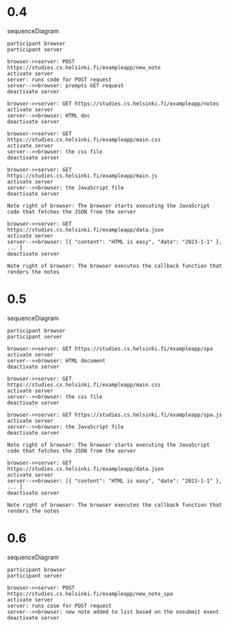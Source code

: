 # 0.4
sequenceDiagram
    
    participant browser
    participant server

    browser->>server: POST https://studies.cs.helsinki.fi/exampleapp/new_note
    activate server
    server: runs code for POST request
    server-->>browser: prompts GET request
    deactivate server

    browser->>server: GET https://studies.cs.helsinki.fi/exampleapp/notes
    activate server
    server-->>browser: HTML doc
    deactivate server

    browser->>server: GET https://studies.cs.helsinki.fi/exampleapp/main.css
    activate server
    server-->>browser: the css file
    deactivate server

    browser->>server: GET https://studies.cs.helsinki.fi/exampleapp/main.js
    activate server
    server-->>browser: the JavaScript file
    deactivate server

    Note right of browser: The browser starts executing the JavaScript code that fetches the JSON from the server

    browser->>server: GET https://studies.cs.helsinki.fi/exampleapp/data.json
    activate server
    server-->>browser: [{ "content": "HTML is easy", "date": "2023-1-1" }, ... ]
    deactivate server

    Note right of browser: The browser executes the callback function that renders the notes

# 0.5
sequenceDiagram
    
    participant browser
    participant server

    browser->>server: GET https://studies.cs.helsinki.fi/exampleapp/spa
    activate server
    server-->>browser: HTML document
    deactivate server

    browser->>server: GET https://studies.cs.helsinki.fi/exampleapp/main.css
    activate server
    server-->>browser: the css file
    deactivate server

    browser->>server: GET https://studies.cs.helsinki.fi/exampleapp/spa.js
    activate server
    server-->>browser: the JavaScript file
    deactivate server

    Note right of browser: The browser starts executing the JavaScript code that fetches the JSON from the server

    browser->>server: GET https://studies.cs.helsinki.fi/exampleapp/data.json
    activate server
    server-->>browser: [{ "content": "HTML is easy", "date": "2023-1-1" }, ... ]
    deactivate server

    Note right of browser: The browser executes the callback function that renders the notes

# 0.6
sequenceDiagram

    participant browser
    participant server

    browser->>server: POST https://studies.cs.helsinki.fi/exampleapp/new_note_spa
    activate server
    server: runs cose for POST request
    server-->>browser: new note added to list based on the onsubmit event
    deactivate server
